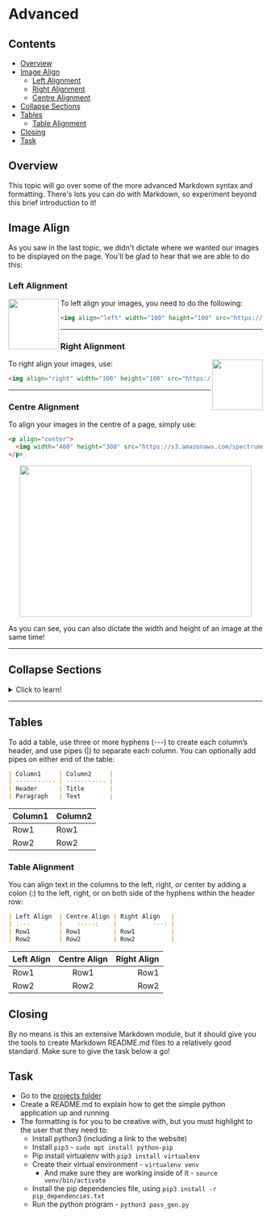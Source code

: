 # Advanced



<!--TOC_START-->
## Contents
- [Overview](#overview)
- [Image Align](#image-align)
	- [Left Alignment](#left-alignment)
	- [Right Alignment](#right-alignment)
	- [Centre Alignment](#centre-alignment)
- [Collapse Sections](#collapse-sections)
- [Tables](#tables)
	- [Table Alignment](#table-alignment)
- [Closing](#closing)
- [Task](#task)

<!--TOC_END-->
## Overview
This topic will go over some of the more advanced Markdown syntax and formatting. There's lots you can do with Markdown, so experiment beyond this brief introduction to it!

## Image Align
As you saw in the last topic, we didn't dictate where we wanted our images to be displayed on the page. You'll be glad to hear that we are able to do this: 

### Left Alignment

<img align="left" width="100" height="100" src="https://s3.amazonaws.com/spectrumnews-web-assets/wp-content/uploads/2018/11/13154625/20181112-SHANK3monkey-844.jpg">

To left align your images, you need to do the following:
```html
<img align="left" width="100" height="100" src="https://s3.amazonaws.com/spectrumnews-web-assets/wp-content/uploads/2018/11/13154625/20181112-SHANK3monkey-844.jpg">
```

___

### Right Alignment

<img align="right" width="100" height="100" src="https://s3.amazonaws.com/spectrumnews-web-assets/wp-content/uploads/2018/11/13154625/20181112-SHANK3monkey-844.jpg">

To right align your images, use:
```html
<img align="right" width="100" height="100" src="https://s3.amazonaws.com/spectrumnews-web-assets/wp-content/uploads/2018/11/13154625/20181112-SHANK3monkey-844.jpg">
```

___

### Centre Alignment
To align your images in the centre of a page, simply use:
```html
<p align="center">
  <img width="460" height="300" src="https://s3.amazonaws.com/spectrumnews-web-assets/wp-content/uploads/2018/11/13154625/20181112-SHANK3monkey-844.jpg">
</p>
```

<p align="center">
  <img width="460" height="300" src="https://s3.amazonaws.com/spectrumnews-web-assets/wp-content/uploads/2018/11/13154625/20181112-SHANK3monkey-844.jpg">
</p>

As you can see, you can also dictate the width and height of an image at the same time!

___

## Collapse Sections
<details>
<summary>Click to learn!</summary>

Collapsing large blocks of text can make your Markdown easier to read. It is also really useful for solutions or hints to exercises.

To add a collapsing section, you need to do:
```html
<details>
<summary>"Click to expand"</summary>
this is hidden
</details>
```
</details>

___

## Tables
To add a table, use three or more hyphens (---) to create each column’s header, and use pipes (|) to separate each column. You can optionally add pipes on either end of the table:
```markdown
| Column1     | Column2     |
| ----------- | ----------- |
| Header      | Title       |
| Paragraph   | Text        |
```

| Column1     | Column2     |
| ----------- | ----------- |
| Row1        | Row1        |
| Row2        | Row2        |

### Table Alignment
You can align text in the columns to the left, right, or center by adding a colon (:) to the left, right, or on both side of the hyphens within the header row:
```markdown
| Left Align  | Centre Align | Right Align   |
| :---        |    :----:    |          ---: |
| Row1        | Row1         | Row1          |
| Row2        | Row2         | Row2          |
```

| Left Align  | Centre Align | Right Align   |
| :---        |    :----:    |          ---: |
| Row1        | Row1         | Row1          |
| Row2        | Row2         | Row2          |

## Closing
By no means is this an extensive Markdown module, but it should give you the tools to create Markdown README.md files to a relatively good standard. Make sure to give the task below a go!

## Task
* Go to the [projects folder](./project)
* Create a README.md to explain how to get the simple python application up and running
* The formatting is for you to be creative with, but you must highlight to the user that they need to:
  * Install python3 (including a link to the website)
  * Install `pip3` - `sudo apt install python-pip`
  * Pip install virtualenv with `pip3 install virtualenv`
  * Create their virtual environment - `virtualenv venv`
    * And make sure they are working inside of it - `source venv/bin/activate`
  * Install the pip dependencies file, using `pip3 install -r pip_dependencies.txt`
  * Run the python program - `python3 pass_gen.py`
